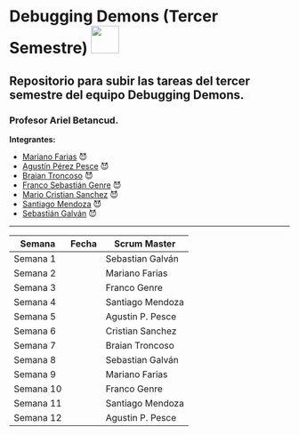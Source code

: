 <h1>Debugging Demons (Tercer Semestre) <img style="width:50px; height:50px"  src="https://github.com/DebuggingDemons/Integrador_Tercer_Semestre/assets/95662710/217856f6-cd74-4ac3-b7d0-172887ab5d49" ></h1>

<h2>Repositorio para subir las tareas del tercer semestre del equipo Debugging Demons.</h2>
<h3>Profesor Ariel Betancud.</h3>

__Integrantes:__<br>

- [Mariano Farias](https://github.com/Marianoleonardofarias)  😈
- [Agustín Pérez Pesce](https://github.com/Aguppesce) 😈
- [Braian Troncoso](https://github.com/BraianTroncoso) 😈
- [Franco Sebastián Genre](https://github.com/francogenre) 😈
- [Mario Cristian Sanchez](https://github.com/TanitoCode) 😈
- [Santiago Mendoza](https://github.com/SantSR) 😈
- [Sebastián Galván](https://github.com/SebasGalvan) 😈


-------------------------------------------------------------------------------------------------------------------------------

| **Semana** | **Fecha**| **Scrum Master** |
| ---- | ---- | ------ |
| Semana 1  |  |Sebastian Galván |
| Semana 2  |  |Mariano Farias |
| Semana 3  |  |Franco Genre |
| Semana 4  |  |Santiago Mendoza |
| Semana 5  |  |Agustin P. Pesce |
| Semana 6  |  |Cristian Sanchez |
| Semana 7 |  |Braian Troncoso |
| Semana 8 |  |Sebastian Galván |
| Semana 9 |  |Mariano Farias |
| Semana 10 |  |Franco Genre |
| Semana 11 |  |Santiago Mendoza |
| Semana 12 |  |Agustin P. Pesce |
